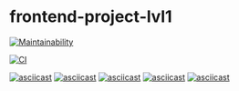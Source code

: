 # frontend-project-lvl1

[![Maintainability](https://api.codeclimate.com/v1/badges/be03679117471128b0ae/maintainability)](https://codeclimate.com/github/DaniilStr/frontend-project-lvl1/maintainability)

[![CI](https://github.com/DaniilStr/frontend-project-lvl1/workflows/CI/badge.svg)](https://github.com/DaniilStr/frontend-project-lvl1/actions)


[![asciicast](https://asciinema.org/a/h1sVMsb7u4sptytfFG1CgDsd7.svg)](https://asciinema.org/a/h1sVMsb7u4sptytfFG1CgDsd7)
[![asciicast](https://asciinema.org/a/e1TNC4yloYIzN06zLM1kHvxKA.svg)](https://asciinema.org/a/e1TNC4yloYIzN06zLM1kHvxKA)
[![asciicast](https://asciinema.org/a/mLoOy5Y1cE3n8wsYOVRvIPB2n.svg)](https://asciinema.org/a/mLoOy5Y1cE3n8wsYOVRvIPB2n)
[![asciicast](https://asciinema.org/a/IB9sd7950FinxQvYk1kxEkFwM.svg)](https://asciinema.org/a/IB9sd7950FinxQvYk1kxEkFwM)
[![asciicast](https://asciinema.org/a/SfRbhVEfBvbX2rQxaM6hhYPwx.svg)](https://asciinema.org/a/SfRbhVEfBvbX2rQxaM6hhYPwx)
